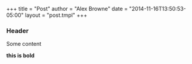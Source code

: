+++
title = "Post"
author = "Alex Browne"
date = "2014-11-16T13:50:53-05:00"
layout = "post.tmpl"
+++

### Header

Some content

**this is bold**
